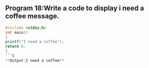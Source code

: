 ## Program 18:Write a code to display i need a coffee message.
```C
#include <stdio.h>
int main() 
{
printf("I need a coffee");
return 0;
}
```C
**Output:I need a coffee**
